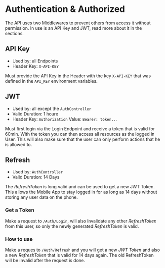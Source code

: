 # Authentication & Authorized

The API uses two Middlewares to prevent others from access it without permission. In use is an API Key and JWT, read more about it in the sections.

## API Key

- Used by: all Endpoints
- Header Key: `X-API-KEY`

Must provide the API Key in the Header with the key `X-API-KEY` that was defined in the `API_KEY` environment variables. 

## JWT

- Used by: all except the `AuthController`
- Valid Duration: 1 houre
- Header Key: `Authorization` Value: `Bearer: token...`

Must first login via the Login Endpoint and receive a token that is valid for 60min. With the token you can then access all resources as the logged in User. This will also make sure that the user can only perform actions that he is allowed to.

## Refresh

- Used by: `AuthController`
- Valid Duration: 14 Days

The *RefreshToken* is long valid and can be used to get a new JWT Token. This allows the Mobile App to stay logged in for as long as 14 days without storing any user data on the phone.

### Get a Token

Make a request to `/Auth/Login`, will also Invalidate any other *RefreshToken* from this user, so only the newly generated *RefreshToken* is valid.

### How to use

Make a reques to `/Auth/Refresh` and you will get a new *JWT Token* and also a new *RefreshToken* that is valid for 14 days again. The old RefreshToken will be invalid after the request is done.
